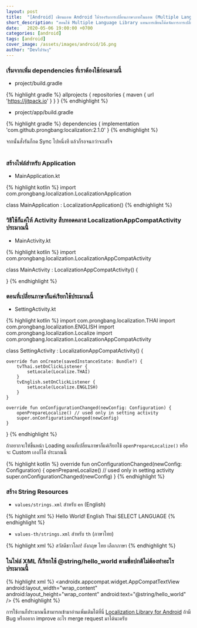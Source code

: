 ```yaml
---
layout: post
title:  "[Android] เขียนแอพ Android ให้รองรับการเปลี่ยนภาษาภายในแอพ (Multiple Language Support in Android)"
short_description: "สอนใช้ Multiple Language Library แทนการเขียนโค้ดจัดการการเปลี่ยนภาษาหลาย ๆ ภาษาเอง"
date:   2020-05-06 19:00:00 +0700
categories: [android]
tags: [android]
cover_image: /assets/images/android/16.png
author: "Devไปวันๆ"
---
```


### เริ่มจากเพิ่ม dependencies ที่เราต้องใช้ก่อนตามนี้

- project/build.gradle

{% highlight gradle %}
allprojects {
    repositories {
        maven { url 'https://jitpack.io' }
    }
}
{% endhighlight %}

- project/app/build.gradle

{% highlight gradle %}
dependencies {
    implementation 'com.github.prongbang:localization:2.1.0'
}
{% endhighlight %}

จากนั้นสั่งรันก็กด Sync ไปหนึ่งที แล้วก็รอจนกว่าจะเสร็จ
<br>
<br>

### สร้างไฟล์สำหรับ Application

- MainApplication.kt

{% highlight kotlin %}
import com.prongbang.localization.LocalizationApplication

class MainApplication : LocalizationApplication()
{% endhighlight %}

### วิธีใช้ก็แค่ให้ Activity สืบทอดคลาส LocalizationAppCompatActivity ประมาณนี้

- MainActivity.kt

{% highlight kotlin %}
import com.prongbang.localization.LocalizationAppCompatActivity

class MainActivity : LocalizationAppCompatActivity() {

}
{% endhighlight %}

### ตอนที่เปลี่ยนภาษาก็แค่เรียกใช้ประมาณนี้

- SettingActivity.kt

{% highlight kotlin %}
import com.prongbang.localization.THAI
import com.prongbang.localization.ENGLISH
import com.prongbang.localization.Localize
import com.prongbang.localization.LocalizationAppCompatActivity

class SettingActivity : LocalizationAppCompatActivity() {

	override fun onCreate(savedInstanceState: Bundle?) {
		tvThai.setOnClickListener { 
			setLocale(Localize.THAI) 
		}
		tvEnglish.setOnClickListener { 
			setLocale(Localize.ENGLISH) 
		}
	}

	override fun onConfigurationChanged(newConfig: Configuration) {
		openPrepareLocalize() // used only in setting activity
		super.onConfigurationChanged(newConfig)
	}

}
{% endhighlight %}

ถ้าอยากจะให้ขึ้นหน้า Loading ตอนที่เปลี่ยนภาษาก็แค่เรียกใช้ `openPrepareLocalize()` หรือจะ Custom เองก็ได้ ประมาณนี้

{% highlight kotlin %}
override fun onConfigurationChanged(newConfig: Configuration) {
    openPrepareLocalize() // used only in setting activity
    super.onConfigurationChanged(newConfig)
}
{% endhighlight %}

### สร้าง String Resources

- `values/strings.xml` สำหรับ `en` (English)

{% highlight xml %}
<resources>
	<string name="hello_world">Hello World!</string>
	<string name="language_english">English</string>
	<string name="language_thai">Thai</string>
	<string name="select_language">SELECT LANGUAGE</string>
</resources>
{% endhighlight %}

- `values-th/strings.xml` สำหรับ `th` (ภาษาไทย)

{% highlight xml %}
<resources>
	<string name="hello_world">สวัสดีชาวโลก!</string>
	<string name="language_english">อังกฤษ</string>
	<string name="language_thai">ไทย</string>
	<string name="select_language">เลือกภาษา</string>
</resources>
{% endhighlight %}

### ในไฟล์ XML ก็เรียกใช้ @string/hello_world ตามชื่อปกติไม่ต้องทำอะไรประมาณนี้

{% highlight xml %}
<androidx.appcompat.widget.AppCompatTextView
    android:layout_width="wrap_content"
    android:layout_height="wrap_content"
    android:text="@string/hello_world" />
{% endhighlight %}

การใช้งานก็ประมาณนี้สามารถเข้ามาอ่านเพิ่มเติมได้ที่นี่ [Localization Library for Android](https://raboninco.com/XBxt) ถ้ามี Bug หรืออยาก improve อะไร merge request มาได้นะครับ
<br>
<br>